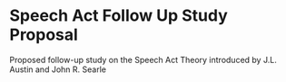 # Speech Act Follow Up Study Proposal
Proposed follow-up study on the Speech Act Theory introduced by J.L. Austin and John R. Searle
